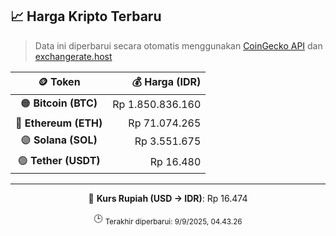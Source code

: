 

<!-- HARGA_KRIPTO -->
## 📈 Harga Kripto Terbaru

> Data ini diperbarui secara otomatis menggunakan [CoinGecko API](https://www.coingecko.com/) dan [exchangerate.host](https://exchangerate.host/)

<div align="center">

| 🪙 Token | 💰 Harga (IDR) |
|:------:|---------------:|
| 🟠 **Bitcoin (BTC)**   | Rp 1.850.836.160 |
| 🔵 **Ethereum (ETH)**  | Rp 71.074.265 |
| 🟣 **Solana (SOL)**    | Rp 3.551.675 |
| 🟢 **Tether (USDT)**   | Rp 16.480 |

---

💱 **Kurs Rupiah (USD → IDR)**: Rp 16.474

🕒 <sub>Terakhir diperbarui: 9/9/2025, 04.43.26</sub>

</div>
<!-- /HARGA_KRIPTO -->